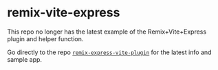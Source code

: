 # remix-vite-express

This repo no longer has the latest example of the Remix+Vite+Express plugin and
helper function.

Go directly to the repo [`remix-express-vite-plugin`](https://github.com/kiliman/remix-express-vite-plugin) for the latest info and sample app.
